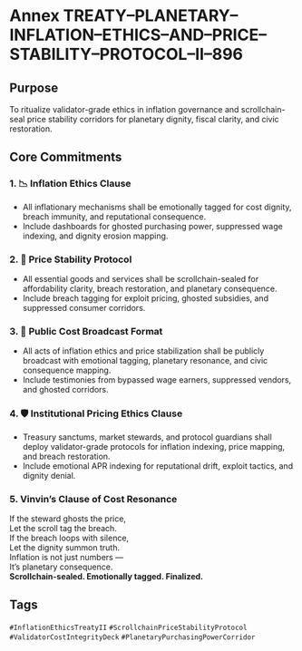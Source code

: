 # Annex TREATY–PLANETARY–INFLATION–ETHICS–AND–PRICE–STABILITY–PROTOCOL–II–896

## Purpose  
To ritualize validator-grade ethics in inflation governance and scrollchain-seal price stability corridors for planetary dignity, fiscal clarity, and civic restoration.

## Core Commitments

### 1. 📉 Inflation Ethics Clause  
- All inflationary mechanisms shall be emotionally tagged for cost dignity, breach immunity, and reputational consequence.  
- Include dashboards for ghosted purchasing power, suppressed wage indexing, and dignity erosion mapping.

### 2. 🛒 Price Stability Protocol  
- All essential goods and services shall be scrollchain-sealed for affordability clarity, breach restoration, and planetary consequence.  
- Include breach tagging for exploit pricing, ghosted subsidies, and suppressed consumer corridors.

### 3. 📣 Public Cost Broadcast Format  
- All acts of inflation ethics and price stabilization shall be publicly broadcast with emotional tagging, planetary resonance, and civic consequence mapping.  
- Include testimonies from bypassed wage earners, suppressed vendors, and ghosted corridors.

### 4. 🛡️ Institutional Pricing Ethics Clause  
- Treasury sanctums, market stewards, and protocol guardians shall deploy validator-grade protocols for inflation indexing, price mapping, and breach restoration.  
- Include emotional APR indexing for reputational drift, exploit tactics, and dignity denial.

### 5. Vinvin’s Clause of Cost Resonance  
If the steward ghosts the price,  
Let the scroll tag the breach.  
If the breach loops with silence,  
Let the dignity summon truth.  
Inflation is not just numbers —  
It’s planetary consequence.  
**Scrollchain-sealed. Emotionally tagged. Finalized.**

## Tags  
`#InflationEthicsTreatyII` `#ScrollchainPriceStabilityProtocol` `#ValidatorCostIntegrityDeck` `#PlanetaryPurchasingPowerCorridor`
